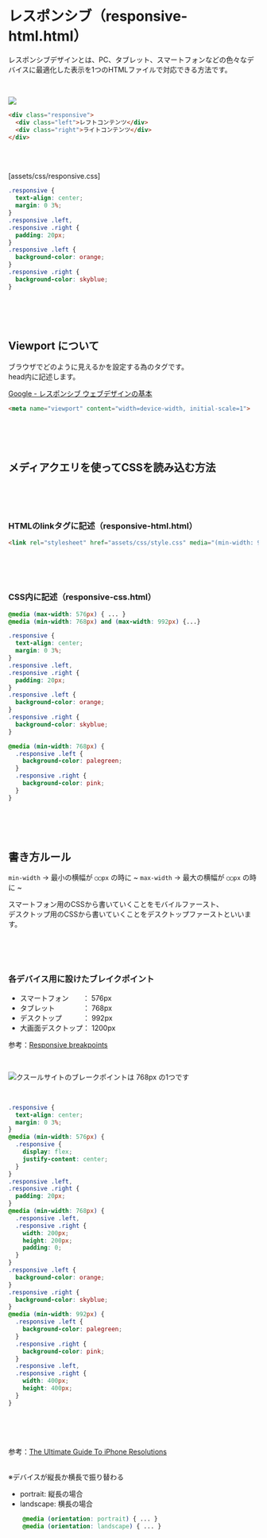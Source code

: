 # レスポンシブ（responsive-html.html）

レスポンシブデザインとは、PC、タブレット、スマートフォンなどの色々なデバイスに最適化した表示を1つのHTMLファイルで対応できる方法です。

<br>

![](https://laro.jp/wp-content/uploads/2019/11/lesson-css-responsive1.png)

```html
<div class="responsive">
  <div class="left">レフトコンテンツ</div>
  <div class="right">ライトコンテンツ</div>
</div>
```

<br><br>

[assets/css/responsive.css]

```css
.responsive {
  text-align: center;
  margin: 0 3%;
}
.responsive .left,
.responsive .right {
  padding: 20px;
}
.responsive .left {
  background-color: orange;
}
.responsive .right {
  background-color: skyblue;
}
```

<br><br><br>

## Viewport について

ブラウザでどのように見えるかを設定する為のタグです。  
head内に記述します。

[Google - レスポンシブ ウェブデザインの基本](https://developers.google.com/web/fundamentals/design-and-ux/responsive/#set-the-viewport)

```html
<meta name="viewport" content="width=device-width, initial-scale=1">
```

<br><br><br>

## メディアクエリを使ってCSSを読み込む方法

<br><br><br>

### HTMLのlinkタグに記述（responsive-html.html）

```html
<link rel="stylesheet" href="assets/css/style.css" media="(min-width: 960px)">
```

<br><br><br>

### CSS内に記述（responsive-css.html）

```css
@media (max-width: 576px) { ... }
@media (min-width: 768px) and (max-width: 992px) {...}

.responsive {
  text-align: center;
  margin: 0 3%;
}
.responsive .left,
.responsive .right {
  padding: 20px;
}
.responsive .left {
  background-color: orange;
}
.responsive .right {
  background-color: skyblue;
}

@media (min-width: 768px) {
  .responsive .left {
    background-color: palegreen;
  }
  .responsive .right {
    background-color: pink;
  }        
}
```

<br><br><br>

## 書き方ルール

`min-width` → 最小の横幅が `◯◯px` の時に ~
`max-width` → 最大の横幅が `◯◯px` の時に ~

スマートフォン用のCSSから書いていくことをモバイルファースト、  
デスクトップ用のCSSから書いていくことをデスクトップファーストといいます。
 
<br><br><br>

### 各デバイス用に設けたブレイクポイント

- スマートフォン　　： 576px
- タブレット　　　　： 768px
- デスクトップ　　　： 992px
- 大画面デスクトップ： 1200px

参考：[Responsive breakpoints](https://getbootstrap.com/docs/4.0/layout/overview/#responsive-breakpoints)

<br>

![クスールサイトのブレークポイントは 768px の1つです](https://laro.jp/wp-content/uploads/2019/11/lesson-css-responsive2.png)


<br>

```css
.responsive {
  text-align: center;
  margin: 0 3%;
}
@media (min-width: 576px) {
  .responsive {
    display: flex;
    justify-content: center;
  }
}
.responsive .left,
.responsive .right {
  padding: 20px;
}
@media (min-width: 768px) {
  .responsive .left,
  .responsive .right {
    width: 200px;
    height: 200px;
    padding: 0;
  }
}
.responsive .left {
  background-color: orange;
}
.responsive .right {
  background-color: skyblue;
}
@media (min-width: 992px) {
  .responsive .left {
    background-color: palegreen;
  }
  .responsive .right {
    background-color: pink;
  }   
  .responsive .left,
  .responsive .right {
    width: 400px;
    height: 400px;
  }     
}
```

<br><br><br>

参考：[The Ultimate Guide To iPhone Resolutions](https://www.paintcodeapp.com/news/ultimate-guide-to-iphone-resolutions)

<br>
※デバイスが縦長か横長で振り替わる
<br>

- portrait: 縦長の場合
- landscape: 横長の場合

```css
    @media (orientation: portrait) { ... }
    @media (orientation: landscape) { ... }
```


